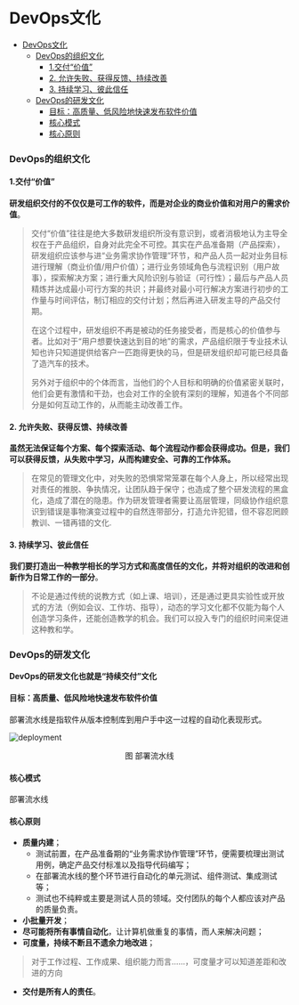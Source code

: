 DevOps文化
=============
- [DevOps文化](#devops文化)
    - [DevOps的组织文化](#devops的组织文化)
      - [1.交付“价值”](#1交付“价值”)
      - [2. 允许失败、获得反馈、持续改善](#2允许失败、获得反馈、持续改善)
      - [3. 持续学习、彼此信任](#3持续学习、彼此信任)
    - [DevOps的研发文化](#devops的研发文化)
      - [目标：高质量、低风险地快速发布软件价值](#目标：高质量、低风险地快速发布软件价值)
      - [核心模式](#核心模式)
      - [核心原则](#核心原则)

###  DevOps的组织文化
#### 1.交付“价值”

**研发组织交付的不仅仅是可工作的软件，而是对企业的商业价值和对用户的需求价值**。
> 交付“价值”往往是绝大多数研发组织所没有意识到，或者消极地认为主导全权在于产品组织，自身对此完全不可控。其实在产品准备期（产品探索），研发组织应该参与进“业务需求协作管理”环节，和产品人员一起对业务目标进行理解（商业价值/用户价值）；进行业务领域角色与流程识别（用户故事），探索解决方案；进行重大风险识别与验证（可行性）；最后与产品人员精炼并达成最小可行方案的共识；并最终对最小可行解决方案进行初步的工作量与时间评估，制订相应的交付计划；然后再进入研发主导的产品交付期。
> 
>在这个过程中，研发组织不再是被动的任务接受者，而是核心的价值参与者。比如对于“用户想要快速达到目的地”的需求，产品组织限于专业技术认知也许只知道提供给客户一匹跑得更快的马，但是研发组织却可能已经具备了造汽车的技术。
>
>另外对于组织中的个体而言，当他们的个人目标和明确的价值紧密关联时，他们会更有激情和干劲，也会对工作的全貌有深刻的理解，知道各个不同部分是如何互动工作的，从而能主动改善工作。
>
#### 2. 允许失败、获得反馈、持续改善
**虽然无法保证每个方案、每个探索活动、每个流程动作都会获得成功。但是，我们可以获得反馈，从失败中学习，从而构建安全、可靠的工作体系。**
>在常见的管理文化中，对失败的恐惧常常笼罩在每个人身上，所以经常出现对责任的推脱、争执情况，让团队趋于保守；也造成了整个研发流程的黑盒化，造成了潜在的隐患。作为研发管理者需要让高层管理，同级协作组织意识到错误是事物演变过程中的自然连带部分，打造允许犯错，但不容忍罔顾教训、一错再错的文化.
>
#### 3. 持续学习、彼此信任
**我们要打造出一种教学相长的学习方式和高度信任的文化，并将对组织的改进和创新作为日常工作的一部分**。
>不论是通过传统的说教方式（如上课、培训），还是通过更具实验性或开放式的方法（例如会议、工作坊、指导），动态的学习文化都不仅能为每个人创造学习条件，还能创造教学的机会。我们可以投入专门的组织时间来促进这种教和学。
>

### DevOps的研发文化
**DevOps的研发文化也就是“持续交付”文化**
#### 目标：高质量、低风险地快速发布软件价值
部署流水线是指软件从版本控制库到用户手中这一过程的自动化表现形式。

![deployment](https://github.com/yaocoder/Architect-CTO-growth/blob/master/DevOps%E6%8C%81%E7%BB%AD%E4%BA%A4%E4%BB%98%E4%BD%93%E7%B3%BB/%E6%96%87%E5%8C%96/image/deployment.png)
<center> 图 部署流水线 </center>

#### 核心模式
部署流水线
#### 核心原则
  - **质量内建**；
    - 测试前置，在产品准备期的“业务需求协作管理”环节，便需要梳理出测试用例，确定产品交付标准以及指导代码编写；
    - 在部署流水线的整个环节进行自动化的单元测试、组件测试、集成测试等；
    - 测试也不纯粹或主要是测试人员的领域。交付团队的每个人都应该对产品的质量负责。
  - **小批量开发**；
  - **尽可能将所有事情自动化**，让计算机做重复的事情，而人来解决问题；
  - **可度量，持续不断且不遗余力地改进**；
>对于工作过程、工作成果、组织能力而言……，可度量才可以知道差距和改进的方向
>
  - **交付是所有人的责任**。